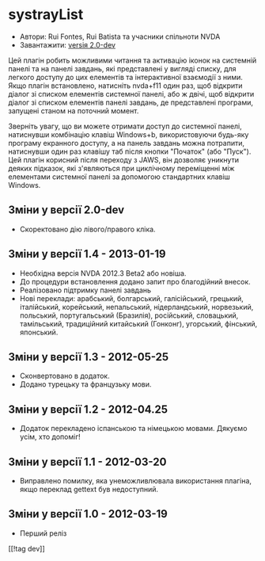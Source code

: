 # systrayList #

* Автори: Rui Fontes, Rui Batista та учасники спільноти NVDA
* Завантажити: [versiя 2.0-dev][1]

Цей плагін робить можливими читання та активацію іконок на системній панелі
та на панелі завдань, які представлені у вигляді списку, для легкого доступу
до цих елементів та інтерактивної взаємодії з ними. Якщо плагін встановлено,
натисніть nvda+f11 один раз, щоб відкрити діалог зі списком елементів
системної панелі, або ж двічі, щоб відкрити діалог зі списком елементів
панелі завдань, де представлені програми, запущені станом на поточний
момент.

Зверніть увагу, що ви можете отримати доступ до системної панелі, натиснувши
комбінацію клавіш Windows+b, використовуючи будь-яку програму екранного
доступу, а на панель завдань можна потрапити, натиснувши один раз клавішу
таб після кнопки "Початок" (або "Пуск"). Цей плагін корисний після переходу
з JAWS, він дозволяє уникнути деяких підказок, які з'являються при
циклічному переміщенні між елементами системної панелі за допомогою
стандартних клавіш Windows.


## Зміни у версії 2.0-dev ##

* Скоректовано дію лівого/правого кліка.

## Зміни у версії 1.4 - 2013-01-19 ##

* Необхідна версія NVDA 2012.3 Beta2 або новіша.
* До процедури встановлення додано запит про благодійний внесок.
* Реалізовано підтримку панелі завдань
* Нові переклади: арабський, болгарський,  галісійський, грецький,
  італійський, корейський, непальський, нідерландський, норвезький,
  польський, португальський (Бразилія), російський, словацький, тамільський,
  традиційний китайський (Гонконг), угорський, фінський, японський.

## Зміни у версії 1.3 - 2012-05-25 ##

* Сконвертовано в додаток.
* Додано турецьку та французьку мови.

## Зміни у версії 1.2 - 2012-04.25 ##

* Додаток перекладено іспанською та німецькою мовами. Дякуємо усім, хто
  допоміг!

## Зміни у версії 1.1 - 2012-03-20 ##

* Виправлено помилку, яка унеможливлювала використання плагіна, якщо
  переклад gettext був недоступний.

## Зміни у версії 1.0 - 2012-03-19 ##

* Перший реліз

[[!tag dev]]

[1]: http://addons.nvda-project.org/files/get.php?file=st
